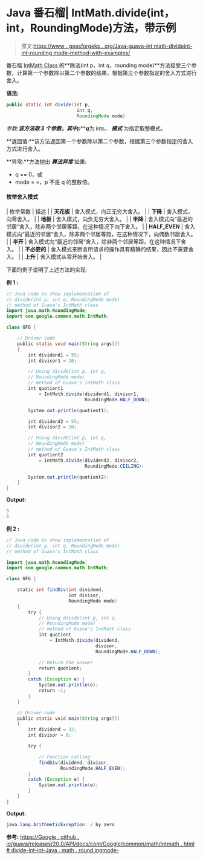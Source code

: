 # Java 番石榴| IntMath.divide(int，int，RoundingMode)方法，带示例

> 原文:[https://www . geesforgeks . org/Java-guava-int math-divideint-int-rounding mode-method-with-examples/](https://www.geeksforgeeks.org/java-guava-intmath-divideint-int-roundingmode-method-with-examples/)

番石榴 [IntMath Class](https://www.geeksforgeeks.org/intmath-class-guava-java/) 的**除法(int p，int q，rounding mode)**方法接受三个参数，计算第一个参数除以第二个参数的结果，根据第三个参数指定的舍入方式进行舍入。

**语法:**

```java
public static int divide(int p,
                          int q,
                          RoundingMode mode)

```

**参数:**该方法取 3 个参数，其中***p******q***为 ints， ***模式*** 为指定取整模式。

**返回值:**该方法返回第一个参数除以第二个参数，根据第三个参数指定的舍入方式进行舍入。

**异常:**方法抛出 ***算法异常*** 如果:

*   q == 0，或
*   mode = =，p 不是 q 的整数倍。

#### 枚举舍入模式

| 枚举常数 | 描述 |
| **天花板** | 舍入模式，向正无穷大舍入。 |
| **下降** | 舍入模式，向零舍入。 |
| **地板** | 舍入模式，向负无穷大舍入。 |
| **半降** | 舍入模式向“最近的邻居”舍入，除非两个邻居等距，在这种情况下向下舍入。 |
| **HALF_EVEN** | 舍入模式向“最近的邻居”舍入，除非两个邻居等距，在这种情况下，向偶数邻居舍入。 |
| **半开** | 舍入模式向“最近的邻居”舍入，除非两个邻居等距，在这种情况下舍入。 |
| **不必要的** | 舍入模式来断言所请求的操作具有精确的结果，因此不需要舍入。 |
| **上升** | 舍入模式从零开始舍入。 |

下面的例子说明了上述方法的实现:

**例 1 :**

```java
// Java code to show implementation of
// divide(int p, int q, RoundingMode mode)
// method of Guava's IntMath class
import java.math.RoundingMode;
import com.google.common.math.IntMath;

class GFG {

    // Driver code
    public static void main(String args[])
    {
        int dividend1 = 55;
        int divisor1 = 10;

        // Using divide(int p, int q,
        // RoundingMode mode)
        // method of Guava's IntMath class
        int quotient1
            = IntMath.divide(dividend1, divisor1,
                             RoundingMode.HALF_DOWN);

        System.out.println(quotient1);

        int dividend2 = 55;
        int divisor2 = 10;

        // Using divide(int p, int q,
        // RoundingMode mode)
        // method of Guava's IntMath class
        int quotient2
            = IntMath.divide(dividend2, divisor2,
                             RoundingMode.CEILING);

        System.out.println(quotient2);
    }
}
```

**Output:**

```java
5
6

```

**例 2 :**

```java
// Java code to show implementation of
// divide(int p, int q, RoundingMode mode)
// method of Guava's IntMath class

import java.math.RoundingMode;
import com.google.common.math.IntMath;

class GFG {

    static int findDiv(int dividend,
                       int divisor,
                       RoundingMode mode)
    {
        try {
            // Using divide(int p, int q,
            // RoundingMode mode)
            // method of Guava's IntMath class
            int quotient
                = IntMath.divide(dividend,
                                 divisor,
                                 RoundingMode.HALF_DOWN);

            // Return the answer
            return quotient;
        }
        catch (Exception e) {
            System.out.println(e);
            return -1;
        }
    }

    // Driver code
    public static void main(String args[])
    {
        int dividend = 32;
        int divisor = 0;

        try {

            // Function calling
            findDiv(dividend, divisor,
                    RoundingMode.HALF_EVEN);
        }
        catch (Exception e) {
            System.out.println(e);
        }
    }
}
```

**Output:**

```java
java.lang.ArithmeticException: / by zero

```

**参考:**
[https://Google . github . io/guava/releases/20.0/API/docs/com/Google/common/math/intmath . html # divide-int-int-Java . math . round ingmode-](https://google.github.io/guava/releases/20.0/api/docs/com/google/common/math/IntMath.html#divide-int-int-java.math.RoundingMode-)